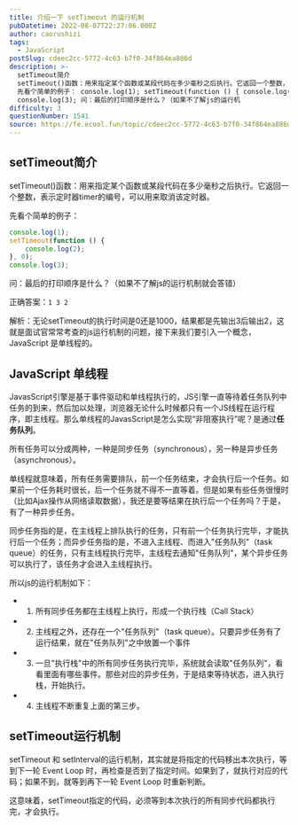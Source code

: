```yaml
---
title: 介绍一下 setTimeout 的运行机制
pubDatetime: 2022-08-07T22:27:06.000Z
author: caorushizi
tags:
  - JavaScript
postSlug: cdeec2cc-5772-4c63-b7f0-34f864ea886d
description: >-
  setTimeout简介
  setTimeout()函数：用来指定某个函数或某段代码在多少毫秒之后执行。它返回一个整数，表示定时器timer的编号，可以用来取消该定时器。
  先看个简单的例子： console.log(1); setTimeout(function () { console.log(2); }, 0);
  console.log(3); 问：最后的打印顺序是什么？（如果不了解js的运行机
difficulty: 3
questionNumber: 1541
source: https://fe.ecool.fun/topic/cdeec2cc-5772-4c63-b7f0-34f864ea886d
---
```


## setTimeout简介

setTimeout()函数：用来指定某个函数或某段代码在多少毫秒之后执行。它返回一个整数，表示定时器timer的编号，可以用来取消该定时器。

先看个简单的例子：

```js
console.log(1);
setTimeout(function () {
    console.log(2);
}, 0);
console.log(3);
```

问：最后的打印顺序是什么？（如果不了解js的运行机制就会答错）

正确答案：`1 3 2`

解析：无论setTimeout的执行时间是0还是1000，结果都是先输出3后输出2，这就是面试官常常考查的js运行机制的问题，接下来我们要引入一个概念，JavaScript 是单线程的。

## JavaScript 单线程

JavasScript引擎是基于事件驱动和单线程执行的，JS引擎一直等待着任务队列中任务的到来，然后加以处理，浏览器无论什么时候都只有一个JS线程在运行程序，即主线程。那么单线程的JavasScript是怎么实现“非阻塞执行”呢？是通过**任务队列**。

所有任务可以分成两种，一种是同步任务（synchronous），另一种是异步任务（asynchronous）。

单线程就意味着，所有任务需要排队，前一个任务结束，才会执行后一个任务。如果前一个任务耗时很长，后一个任务就不得不一直等着。但是如果有些任务很慢时（比如Ajax操作从网络读取数据），我还是要等结果在执行后一个任务吗？于是，有了一种异步任务。

同步任务指的是，在主线程上排队执行的任务，只有前一个任务执行完毕，才能执行后一个任务；而异步任务指的是，不进入主线程、而进入"任务队列"（task queue）的任务，只有主线程执行完毕，主线程去通知"任务队列"，某个异步任务可以执行了，该任务才会进入主线程执行。

所以js的运行机制如下：

* 1) 所有同步任务都在主线程上执行，形成一个执行栈（Call Stack）
* 2) 主线程之外，还存在一个"任务队列"（task queue）。只要异步任务有了运行结果，就在"任务队列"之中放置一个事件
* 3) 一旦"执行栈"中的所有同步任务执行完毕，系统就会读取"任务队列"，看看里面有哪些事件。那些对应的异步任务，于是结束等待状态，进入执行栈，开始执行。
* 4) 主线程不断重复上面的第三步。

## setTimeout运行机制

setTimeout 和 setInterval的运行机制，其实就是将指定的代码移出本次执行，等到下一轮 Event Loop 时，再检查是否到了指定时间。如果到了，就执行对应的代码；如果不到，就等到再下一轮 Event Loop 时重新判断。

这意味着，setTimeout指定的代码，必须等到本次执行的所有同步代码都执行完，才会执行。






